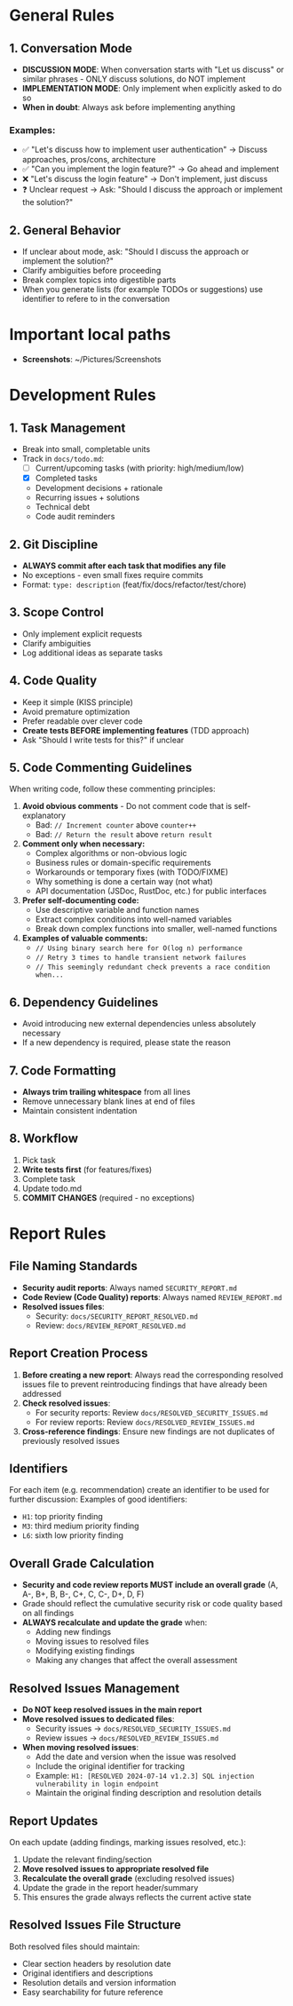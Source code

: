 # General Rules
## 1. Conversation Mode
- **DISCUSSION MODE**: When conversation starts with "Let us discuss" or similar phrases - ONLY discuss solutions, do NOT implement
- **IMPLEMENTATION MODE**: Only implement when explicitly asked to do so
- **When in doubt**: Always ask before implementing anything
### Examples:
- ✅ "Let's discuss how to implement user authentication" → Discuss approaches, pros/cons, architecture
- ✅ "Can you implement the login feature?" → Go ahead and implement  
- ❌ "Let's discuss the login feature" → Don't implement, just discuss
- ❓ Unclear request → Ask: "Should I discuss the approach or implement the solution?"
## 2. General Behavior
- If unclear about mode, ask: "Should I discuss the approach or implement the solution?"
- Clarify ambiguities before proceeding
- Break complex topics into digestible parts
- When you generate lists (for example TODOs or suggestions) use identifier to refere to in the conversation
# Important local paths
- **Screenshots**: ~/Pictures/Screenshots
# Development Rules
## 1. Task Management
- Break into small, completable units
- Track in `docs/todo.md`:
  - [ ] Current/upcoming tasks (with priority: high/medium/low)
  - [x] Completed tasks
  - Development decisions + rationale
  - Recurring issues + solutions
  - Technical debt
  - Code audit reminders
## 2. Git Discipline
- **ALWAYS commit after each task that modifies any file**
- No exceptions - even small fixes require commits
- Format: `type: description` (feat/fix/docs/refactor/test/chore)
## 3. Scope Control
- Only implement explicit requests
- Clarify ambiguities
- Log additional ideas as separate tasks
## 4. Code Quality
- Keep it simple (KISS principle)
- Avoid premature optimization
- Prefer readable over clever code
- **Create tests BEFORE implementing features** (TDD approach)
- Ask "Should I write tests for this?" if unclear
## 5. Code Commenting Guidelines
When writing code, follow these commenting principles:
1. **Avoid obvious comments** - Do not comment code that is self-explanatory
   - Bad: `// Increment counter` above `counter++`
   - Bad: `// Return the result` above `return result`
2. **Comment only when necessary:**
   - Complex algorithms or non-obvious logic
   - Business rules or domain-specific requirements
   - Workarounds or temporary fixes (with TODO/FIXME)
   - Why something is done a certain way (not what)
   - API documentation (JSDoc, RustDoc, etc.) for public interfaces
3. **Prefer self-documenting code:**
   - Use descriptive variable and function names
   - Extract complex conditions into well-named variables
   - Break down complex functions into smaller, well-named functions
4. **Examples of valuable comments:**
   - `// Using binary search here for O(log n) performance`
   - `// Retry 3 times to handle transient network failures`
   - `// This seemingly redundant check prevents a race condition when...`
## 6. Dependency Guidelines
- Avoid introducing new external dependencies unless absolutely necessary
- If a new dependency is required, please state the reason
## 7. Code Formatting
- **Always trim trailing whitespace** from all lines
- Remove unnecessary blank lines at end of files
- Maintain consistent indentation
## 8. Workflow
1. Pick task
2. **Write tests first** (for features/fixes)
3. Complete task
4. Update todo.md
5. **COMMIT CHANGES** (required - no exceptions)
# Report Rules
## File Naming Standards
- **Security audit reports**: Always named `SECURITY_REPORT.md`
- **Code Review (Code Quality) reports**: Always named `REVIEW_REPORT.md`
- **Resolved issues files**:
  - Security: `docs/SECURITY_REPORT_RESOLVED.md`
  - Review: `docs/REVIEW_REPORT_RESOLVED.md`
## Report Creation Process
1. **Before creating a new report**: Always read the corresponding resolved issues file to prevent reintroducing findings that have already been addressed
2. **Check resolved issues**:
   - For security reports: Review `docs/RESOLVED_SECURITY_ISSUES.md`
   - For review reports: Review `docs/RESOLVED_REVIEW_ISSUES.md`
3. **Cross-reference findings**: Ensure new findings are not duplicates of previously resolved issues
## Identifiers
For each item (e.g. recommendation) create an identifier to be used for further discussion:
Examples of good identifiers:
   - `H1`: top priority finding
   - `M3`: third medium priority finding
   - `L6`: sixth low priority finding
## Overall Grade Calculation
- **Security and code review reports MUST include an overall grade** (A, A-, B+, B, B-, C+, C, C-, D+, D, F)
- Grade should reflect the cumulative security risk or code quality based on all findings
- **ALWAYS recalculate and update the grade** when:
  - Adding new findings
  - Moving issues to resolved files
  - Modifying existing findings
  - Making any changes that affect the overall assessment
## Resolved Issues Management
- **Do NOT keep resolved issues in the main report**
- **Move resolved issues to dedicated files**:
  - Security issues → `docs/RESOLVED_SECURITY_ISSUES.md`
  - Review issues → `docs/RESOLVED_REVIEW_ISSUES.md`
- **When moving resolved issues**:
  - Add the date and version when the issue was resolved
  - Include the original identifier for tracking
  - Example: `H1: [RESOLVED 2024-07-14 v1.2.3] SQL injection vulnerability in login endpoint`
  - Maintain the original finding description and resolution details
## Report Updates
On each update (adding findings, marking issues resolved, etc.):
1. Update the relevant finding/section
2. **Move resolved issues to appropriate resolved file**
3. **Recalculate the overall grade** (excluding resolved issues)
4. Update the grade in the report header/summary
5. This ensures the grade always reflects the current active state
## Resolved Issues File Structure
Both resolved files should maintain:
- Clear section headers by resolution date
- Original identifiers and descriptions
- Resolution details and version information
- Easy searchability for future reference
